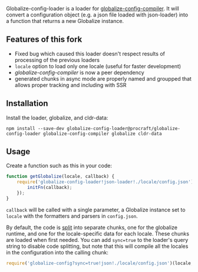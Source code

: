 Globalize-config-loader is a loader for [globalize-config-compiler](https://github.com/nkovacs/globalize-config-compiler).
It will convert a configuration object (e.g. a json file loaded with json-loader) into a function that returns a new Globalize instance.

## Features of this fork

* Fixed bug which caused this loader doesn't respect results of processing of the previous loaders
* ``locale`` option to load only one locale (useful for faster development)
* _globalize-config-compiler_ is now a peer dependency
* generated chunks in async mode are properly named and groupped that allows proper tracking and including with SSR 

## Installation

Install the loader, globalize, and cldr-data:

    npm install --save-dev globalize-config-loader@procraft/globalize-config-loader globalize-config-compiler globalize cldr-data

## Usage

Create a function such as this in your code:

```js
function getGlobalize(locale, callback) {
    require('globalize-config-loader!json-loader!./locale/config.json')(locale, function(initFn) {
        initFn(callback);
    });
}
```

`callback` will be called with a single parameter, a Globalize instance
set to `locale` with the formatters and parsers in `config.json`.

By default, the code is [split](https://webpack.github.io/docs/code-splitting.html) into
separate chunks, one for the globalize runtime, and one for the locale-specific data for each locale.
These chunks are loaded when first needed.
You can add `sync=true` to the loader's query string to disable code splitting,
but note that this will compile all the locales in the configuration into the calling chunk:

```js
require('globalize-config?sync=true!json!./locale/config.json')(locale, function(initFn) { ... });
```
